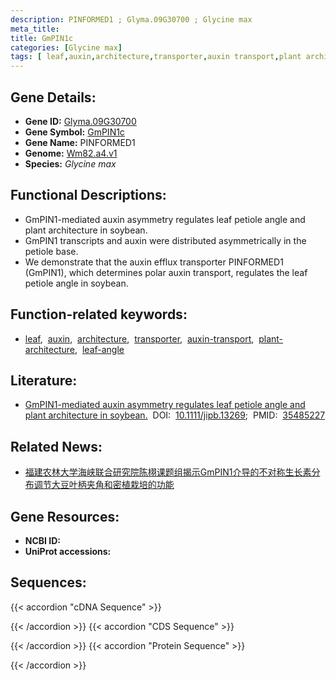```yaml
---
description: PINFORMED1 ; Glyma.09G30700 ; Glycine max
meta_title:
title: GmPIN1c
categories: [Glycine max]
tags: [ leaf,auxin,architecture,transporter,auxin transport,plant architecture,leaf angle ]
---
```


## Gene Details:
- **Gene ID:**	[Glyma.09G30700](https://legacy.soybase.org/sbt/search/search_results.php?category=FeatureName&version=Wm82.a4.v1&search_term=Glyma.09G30700)
- **Gene Symbol:** <u>GmPIN1c</u>
- **Gene Name:** PINFORMED1
- **Genome:** [Wm82.a4.v1](https://legacy.soybase.org/GlycineBlastPages/blast_descriptions.php)
- **Species:** *Glycine max*

## Functional Descriptions:
   - GmPIN1-mediated auxin asymmetry regulates leaf petiole angle and plant architecture in soybean.
   - GmPIN1 transcripts and auxin were distributed asymmetrically in the petiole base.
   - We demonstrate that the auxin efflux transporter PINFORMED1 (GmPIN1), which determines polar auxin transport, regulates the leaf petiole angle in soybean.

## Function-related keywords:
   - [leaf](/tags/leaf/),&nbsp;&nbsp;[auxin](/tags/auxin/),&nbsp;&nbsp;[architecture](/tags/architecture/),&nbsp;&nbsp;[transporter](/tags/transporter/),&nbsp;&nbsp;[auxin-transport](/tags/auxin-transport/),&nbsp;&nbsp;[plant-architecture](/tags/plant-architecture/),&nbsp;&nbsp;[leaf-angle](/tags/leaf-angle/)

## Literature:
   - [GmPIN1-mediated auxin asymmetry regulates leaf petiole angle and plant architecture in soybean.](https://onlinelibrary.wiley.com/doi/10.1111/jipb.13269)&nbsp;&nbsp;DOI:&nbsp;&nbsp;[10.1111/jipb.13269](https://onlinelibrary.wiley.com/doi/10.1111/jipb.13269);&nbsp;&nbsp;PMID:&nbsp;&nbsp;[35485227](https://pubmed.ncbi.nlm.nih.gov/35485227/)

## Related News:
   - [福建农林大学海峡联合研究院陈栩课题组揭示GmPIN1介导的不对称生长素分布调节大豆叶柄夹角和密植栽培的功能](https://mp.weixin.qq.com/s?__biz=MzIyOTY2NDYyNQ==&mid=2247539999&idx=6&sn=36ba584d7f23cd84f1a5fb0ffef0318a&chksm=e8bd2f01dfcaa6175f5017eabdaa0267434bff3ce8cfdd0b5c675232184ae27199197dd443eb&scene=27#wechat_redirect)

## Gene Resources:
- **NCBI ID:**  [](https://www.ncbi.nlm.nih.gov/gene/?term=)
- **UniProt accessions:** [](https://www.uniprot.org/uniprotkb//entry)



## Sequences:
{{< accordion "cDNA Sequence" >}}

{{< /accordion >}}
{{< accordion "CDS Sequence" >}}

{{< /accordion >}}
{{< accordion "Protein Sequence" >}}

{{< /accordion >}}
